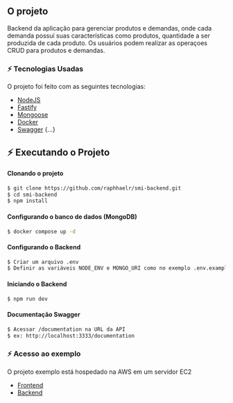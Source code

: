 ## O projeto

Backend da aplicação para gerenciar produtos e demandas, onde cada demanda possuí suas características como produtos, quantidade a ser produzida de cada produto. Os usuários podem realizar as operaçoes CRUD para produtos e demandas.

### :zap: Tecnologias Usadas

O projeto foi feito com as seguintes tecnologias:

- [NodeJS](https://nodejs.org/en)
- [Fastify](https://fastify.dev/)
- [Mongoose](https://mongoosejs.com/)
- [Docker](https://docs.docker.com/)
- [Swagger](https://swagger.io/)
{...}


## :zap: Executando o Projeto
#### Clonando o projeto
```sh
$ git clone https://github.com/raphhaelr/smi-backend.git
$ cd smi-backend
$ npm install
```

#### Configurando o banco de dados (MongoDB)
```sh
$ docker compose up -d
```

#### Configurando o Backend
```sh
$ Criar um arquivo .env 
$ Definir as variáveis NODE_ENV e MONGO_URI como no exemplo .env.example 
```

#### Iniciando o Backend
```sh
$ npm run dev
```

#### Documentação Swagger
```sh
$ Acessar /documentation na URL da API
$ ex: http://localhost:3333/documentation
```

### :zap: Acesso ao exemplo

O projeto exemplo está hospedado na AWS em um servidor EC2

- [Frontend](http://ec2-3-145-145-251.us-east-2.compute.amazonaws.com/)
- [Backend](http://ec2-3-145-145-251.us-east-2.compute.amazonaws.com/api)